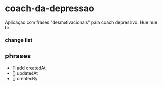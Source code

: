 # coach-da-depressao
Aplicaçao com frases "desmotivacionais" para coach depressivo. Hue hue br.
### change list
## phrases

- [] add createdAt
- [] updatedAt
- [] createdBy